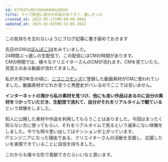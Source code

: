 ```yaml
---
id: 677637cdbfa5de04d4e28844
title: ライブ配信に自分の作品が出てきて、嬉しかった
created_at: 2022-05-11T00:00:00.000Z
updated_at: 2025-01-02T06:53:05.392Z
---
```


<p>この気持ちを忘れないようにブログ記事に書き留めておきます</p>
<p>先日のGWは<a href="https://www.youtube.com/watch?v=G3qJ1Skwxcw">ぽんぽこ24</a>をみていました。<br>
24時間ぶっ通しの生配信で、この配信にはCMの時間があります。<br>
CMの時間では、様々なクリエイターさんのCMが流れます。CMを見ていたら、見覚えのある動画が流れてきました。</p>
<p>私が大学2年生の頃に、<a href="https://commons.nicovideo.jp/">ニコニコモンズ</a>に登録した動画素材がCMに使われていました。動画素材がどれか言うと黒歴史がバレるのでここでは言いません。</p>
<p><strong>インターネットの海から私の素材を見つけ、他にも良い作品はあるのに自分の素材をつかっていただき、生配信で流れて、自分がそれをリアルタイムで観ている</strong>という体験をしました。</p>
<p>知人に公開した素材や作品を利用してもらうことはありました。今回はまったく知らない方に使ってもらい、それをリアルタイムで見るという滅多にない体験をしました。今でも時々思い出してはテンションが上がっています。<br>
ITエンジニアになった理由である、クリエイターさんの活動を支援し、応援したいを実現できていることに自信を持ちました。</p>
<p>これからも様々な形で貢献できたらいいなと思います。</p>
